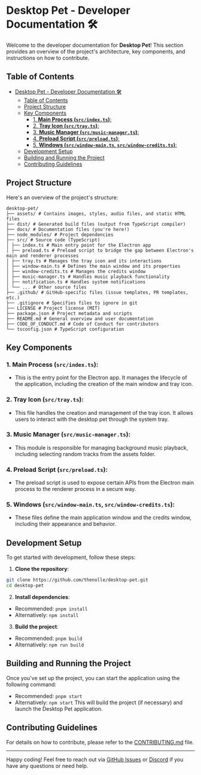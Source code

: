 # Desktop Pet - Developer Documentation 🛠️

Welcome to the developer documentation for **Desktop Pet**! This section provides an overview of the project's architecture, key components, and instructions on how to contribute.

## Table of Contents

- [Desktop Pet - Developer Documentation 🛠️](#desktop-pet---developer-documentation-️)
  - [Table of Contents](#table-of-contents)
  - [Project Structure](#project-structure)
  - [Key Components](#key-components)
    - [1. **Main Process (`src/index.ts`)**:](#1-main-process-srcindexts)
    - [2. **Tray Icon (`src/tray.ts`)**:](#2-tray-icon-srctrayts)
    - [3. **Music Manager (`src/music-manager.ts`)**:](#3-music-manager-srcmusic-managerts)
    - [4. **Preload Script (`src/preload.ts`)**:](#4-preload-script-srcpreloadts)
    - [5. **Windows (`src/window-main.ts`, `src/window-credits.ts`)**:](#5-windows-srcwindow-maints-srcwindow-creditsts)
  - [Development Setup](#development-setup)
  - [Building and Running the Project](#building-and-running-the-project)
  - [Contributing Guidelines](#contributing-guidelines)

## Project Structure

Here's an overview of the project's structure:
```plaintext
desktop-pet/
├── assets/ # Contains images, styles, audio files, and static HTML files
├── dist/ # Generated build files (output from TypeScript compiler)
├── docs/ # Documentation files (you're here!)
├── node_modules/ # Project dependencies
├── src/ # Source code (TypeScript)
│ ├── index.ts # Main entry point for the Electron app
│ ├── preload.ts # Preload script to bridge the gap between Electron's main and renderer processes
│ ├── tray.ts # Manages the tray icon and its interactions
│ ├── window-main.ts # Defines the main window and its properties
│ ├── window-credits.ts # Manages the credits window
│ ├── music-manager.ts # Handles music playback functionality
│ ├── notification.ts # Handles system notifications
│ └── ... # Other source files
├── .github/ # GitHub-specific files (issue templates, PR templates, etc.)
├── .gitignore # Specifies files to ignore in git
├── LICENSE # Project license (MIT)
├── package.json # Project metadata and scripts
├── README.md # General overview and user documentation
├── CODE_OF_CONDUCT.md # Code of Conduct for contributors
└── tsconfig.json # TypeScript configuration
```

## Key Components
### 1. **Main Process (`src/index.ts`)**:
- This is the entry point for the Electron app. It manages the lifecycle of the application, including the creation of the main window and tray icon.
### 2. **Tray Icon (`src/tray.ts`)**:
- This file handles the creation and management of the tray icon. It allows users to interact with the desktop pet through the system tray.
### 3. **Music Manager (`src/music-manager.ts`)**:
- This module is responsible for managing background music playback, including selecting random tracks from the assets folder.
### 4. **Preload Script (`src/preload.ts`)**:
- The preload script is used to expose certain APIs from the Electron main process to the renderer process in a secure way.
### 5. **Windows (`src/window-main.ts`, `src/window-credits.ts`)**:
- These files define the main application window and the credits window, including their appearance and behavior.
## Development Setup
To get started with development, follow these steps:
1. **Clone the repository**:
```bash
git clone https://github.com/thenolle/desktop-pet.git
cd desktop-pet
```
2. **Install dependencies**:
- Recommended: `pnpm install`
- Alternatively: `npm install`
3. **Build the project**:
- Recommended: `pnpm build`
- Alternatively: `npm run build`
## Building and Running the Project
Once you've set up the project, you can start the application using the following command:
- Recommended: `pnpm start`
- Alternatively: `npm start`
This will build the project (if necessary) and launch the Desktop Pet application.

## Contributing Guidelines
For details on how to contribute, please refer to the [CONTRIBUTING.md](../CONTRIBUTING.md) file.

---

Happy coding! Feel free to reach out via [GitHub Issues](https://github.com/thenolle/desktop-pet/issues) or [Discord](https://discord.com/invite/Fp5vyeJCZF) if you have any questions or need help.
